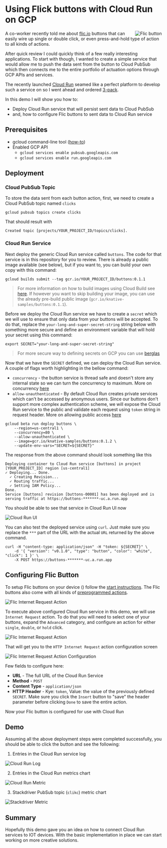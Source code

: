# Using Flick buttons with Cloud Run on GCP

<img align="right" src="image/flic.png" alt="Flic button">

A co-worker recently told me about [flic.io](https://flic.io/) buttons that can easily wire up single or double click, or even press-and-hold type of action to all kinds of actions.

After quick review I could quickly think of a few really interesting applications. To start with though, I wanted to create a simple service that would allow me to push the data sent from the button to Cloud PubSub which then connects me to the entire portfolio of actuation options through GCP APIs and services.

The recently launched [Cloud Run](https://cloud.google.com/run/) seamed like a perfect platform to develop such a service on so I went ahead and ordered [3-pack](https://flic.io/shop/flic-4pack).

In this demo I will show you how to:

* Deploy Cloud Run service that will persist sent data to Cloud PubSub
* and, how to configure Flic buttons to sent data to Cloud Run service


## Prerequisites

* gcloud command-line tool ([how-to](https://cloud.google.com/sdk/gcloud/))
* Enabled GCP API
  * `gcloud services enable pubsub.googleapis.com`
  * `gcloud services enable run.googleapis.com`


## Deployment

### Cloud PubSub Topic

To store the data sent from each button action, first, we need to create a Cloud PubSub topic named `clicks`

```shell
gcloud pubsub topics create clicks
```

That should result with

```shell
Created topic [projects/YOUR_PROJECT_ID/topics/clicks].
```

### Cloud Run Service

Next deploy the generic Cloud Run service called `buttons`. The code for that service is in this repository for you to review. There is already a public image available (see below), but if you want to, you can build your own copy with this command:

```shell
gcloud builds submit --tag gcr.io/YOUR_PROJECT_ID/buttons:0.1.1
```

> For more information on how to build images using Cloud Build see [here](https://cloud.google.com/run/docs/quickstarts/build-and-deploy). If however you want to skip building your image, you can use the already pre-build public image (`gcr.io/knative-samples/buttons:0.1.1`).

Before we deploy the Cloud Run service we have to create a `secret` which we will use to ensure that only data from your buttons will be accepted. To do that, replace the `your-long-and-super-secret-string` string below with something more secure and define an environment variable that will hold your secret using this command:

```shell
export SECRET="your-long-and-super-secret-string"
```

> For more secure way to defining secrets on GCP you can use [berglas](https://github.com/GoogleCloudPlatform/berglas)

Now that we have the `SECRET` defined, we can deploy the Cloud Run service. A couple of flags worth highlighting in the bellow command:

* `concurrency` - the button service is thread safe and doesn't store any internal state so we can turn the concurrency to maximum. More on concurrency [here](https://cloud.google.com/run/docs/about-concurrency)
* `allow-unauthenticated` - By default Cloud Run creates private services which can't be accessed by anonymous users. Since our buttons don't support more complex authentication scheme, we will expose the Cloud Run service to the public and validate each request using `token` string in request header. More on allowing public access [here](https://cloud.google.com/run/docs/authenticating/public)


```shell
gcloud beta run deploy buttons \
    --region=us-central1 \
    --concurrency=80 \
    --allow-unauthenticated \
    --image=gcr.io/knative-samples/buttons:0.1.2 \
    --update-env-vars="SECRET=${SECRET}"
```

The response from the above command should look something like this

```shell
Deploying container to Cloud Run service [buttons] in project [YOUR_PROJECT_ID] region [us-central1]
✓ Deploying... Done.
  ✓ Creating Revision...
  ✓ Routing traffic...
  ✓ Setting IAM Policy...
Done.
Service [buttons] revision [buttons-00001] has been deployed and is serving traffic at https://buttons-*******-uc.a.run.app
```

You should be able to see that service in Cloud Run UI now

<img src="image/cr-ui.png" alt="Cloud Run UI">

You can also test the deployed service using `curl`. Just make sure you replace the `***` part of the URL with the actual `URL` returned by the above command.

```shell
curl -H "content-type: application/json" -H "token: ${SECRET}" \
    -d '{ "version": "v0.1.0", "type": "button", "color": "white", "click": 1 }' \
    -X POST https://buttons-*******-uc.a.run.app
```

## Configuring Flic Button

To setup Flic buttons on your device () follow the [start instructions](https://start.flic.io/). The Flic buttons also come with all kinds of [preprogrammed actions](https://flic.io/all-functions).

<img src="image/flic-req.png" alt="Flic Internet Request Action">

To execute above configured Cloud Run service in this demo, we will use `Internet Request` action. To do that you will need to select one of your buttons, expand the `Advanced` category, and configure an action for either `single`, `double`, or `hold` click.

<img src="image/flic-nav.png" alt="Flic Internet Request Action">

That will get you to the `HTTP Internet Request` action configuration screen

<img src="image/flic-conf.png" alt="Flic Internet Request Action Configuration">

Few fields to configure here:

* **URL** - The full URL of the Cloud Run Service
* **Method** - `POST`
* **Content Type** - `application/json`
* **HTTP Header** - Kye: `token`, Value: the value of the previously defined `SECRET`. Make sure you click the `Insert` button to "save" the header parameter before clicking `Done` to save the entire action.

Now your Flic button is configured for use with Cloud Run

## Demo

Assuming all the above deployment steps were completed successfully, you should be able to click the button and see the following:

1. Entries in the Cloud Run service log

<img src="image/cr-log.png" alt="Cloud Run Log">

2. Entries in the Cloud Run metrics chart

<img src="image/cr-metric.png" alt="Cloud Run Metric">

3. Stackdriver PubSub topic (`clikc`) metric chart

<img src="image/sd-metric.png" alt="Stackdriver Metric">

## Summary

Hopefully this demo gave you an idea on how to connect Cloud Run services to IOT devices. With the basic implementation in place we can start working on more creative solutions.






